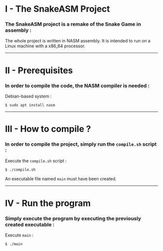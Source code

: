 # I - The SnakeASM Project
### The SnakeASM project is a remake of the Snake Game in assembly :

The whole project is written in NASM assembly. It is intended to run on a Linux machine with a x86_64 processor.
<hr />

# II - Prerequisites
### In order to compile the code, the NASM compiler is needed :

Debian-based system :
```shell
$ sudo apt install nasm
```
<hr />

# III - How to compile ?
### In order to compile the project, simply run the `compile.sh` script :

Execute the `compile.sh` script :
```shell
$ ./compile.sh
```
An executable file named `main` must have been created.
<hr />

# IV - Run the program
### Simply execute the program by executing the previously created executable :

Execute `main` :
```shell
$ ./main
```
